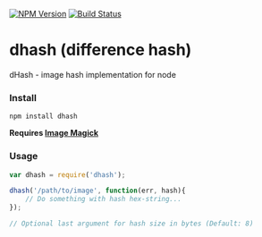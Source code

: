 [![NPM Version](https://img.shields.io/npm/v/dhash.svg)](https://www.npmjs.com/package/dhash)
[![Build Status](https://travis-ci.org/dijs/dhash.svg)](https://travis-ci.org/dijs/dhash)

# dhash (difference hash)

dHash - image hash implementation for node

### Install

```
npm install dhash
```

**Requires [Image Magick](http://imagemagick.org/)**

### Usage

```js
var dhash = require('dhash');

dhash('/path/to/image', function(err, hash){
	// Do something with hash hex-string...
});

// Optional last argument for hash size in bytes (Default: 8)

```
